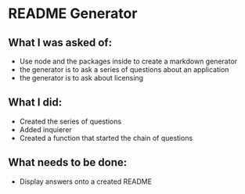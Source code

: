 # README Generator
## What I was asked of:
- Use node and the packages inside to create a markdown generator
- the generator is to ask a series of questions about an application
- the generator is to ask about licensing
## What I did:
- Created the series of questions
- Added inquierer
- Created a function that started the chain of questions
## What needs to be done:
- Display answers onto a created README